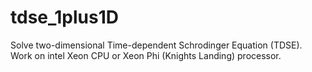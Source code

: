 # tdse_1plus1D
Solve two-dimensional Time-dependent Schrodinger Equation (TDSE).
Work on intel Xeon CPU or Xeon Phi (Knights Landing) processor.  
